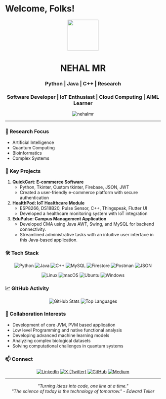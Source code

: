 # Welcome, Folks!
<div id="header" align="center">
  <img src="https://media.giphy.com/media/M9gbBd9nbDrOTu1Mqx/giphy.gif" width="100"/>
</div>
<h1 align="center"> NEHAL MR </h1>
<h3 align="center"> Python | Java | C++ | Research </h3>
<h3 align="center"> Software Developer | IoT Enthusiast | Cloud Computing | AIML Learner </h3>
<p align="center">
  <img src="https://komarev.com/ghpvc/?username=yourusername&label=Profile%20views&color=0e75b6&style=flat" alt="nehalmr" />
</p>

---
 
### 🔬 Research Focus
- Artificial Intelligence
- Quantum Computing
- Bioinformatics
- Complex Systems

### 🧠 Key Projects
1. **QuickCart: E-commerce Software**
   - Python, Tkinter, Custom tkinter, Firebase, JSON, JWT
   - Created a user-friendly e-commerce platform with secure authentication
2. **HealthPod: IoT Healthcare Module**
   - ESP8266, DS18B20, Pulse Sensor, C++, Thingspeak, Flutter UI
   - Developed a healthcare monitoring system with IoT integration
3. **EduPulse: Campus Management Application**
   - Developed CMA using Java AWT, Swing, and MySQL for backend connectivity.
   - Streamlined administrative tasks with an intuitive user interface in this Java-based application.

### 🛠️ Tech Stack
<p align="center">
  <img src="https://img.shields.io/badge/Python-3776AB?style=for-the-badge&logo=python&logoColor=white" alt="Python">
  <img src="https://img.shields.io/badge/Java-ED8B00?style=for-the-badge&logo=java&logoColor=white" alt="Java">
  <img src="https://img.shields.io/badge/C++-00599C?style=for-the-badge&logo=c%2B%2B&logoColor=white" alt="C++">
  <img src="https://img.shields.io/badge/MySQL-4479A1?style=for-the-badge&logo=mysql&logoColor=white" alt="MySQL">
  <img src="https://img.shields.io/badge/Firestore-FFCA28?style=for-the-badge&logo=firebase&logoColor=black" alt="Firestore">
  <img src="https://img.shields.io/badge/Postman-FF6C37?style=for-the-badge&logo=postman&logoColor=white" alt="Postman">
  <img src="https://img.shields.io/badge/JSON-000000?style=for-the-badge&logo=json&logoColor=white" alt="JSON">
</p>
<p align="center">
  <img src="https://img.shields.io/badge/Linux-FCC624?style=for-the-badge&logo=linux&logoColor=black" alt="Linux">
  <img src="https://img.shields.io/badge/macOS-000000?style=for-the-badge&logo=apple&logoColor=white" alt="macOS">
  <img src="https://img.shields.io/badge/Ubuntu-FCC624?style=for-the-badge&logo=ubuntu&logoColor=black" alt="Ubuntu">
  <img src="https://img.shields.io/badge/Windows-0078D6?style=for-the-badge&logo=windows&logoColor=white" alt="Windows"> 
</p>

### 📈 GitHub Activity
<div>
<p align="center">
  <img src="https://github-readme-stats.vercel.app/api?username=nehalmr&show_icons=true&theme=dark" alt="GitHub Stats" />
  <img src="https://github-readme-stats.vercel.app/api/top-langs/?username=nehalmr&layout=compact&theme=dark" alt="Top Languages" />
</p>
</div>

### 🤝 Collaboration Interests
- Development of core JVM, PVM based application
- Low level Programming and native functional analysis
- Developing advanced machine learning models
- Analyzing complex biological datasets
- Solving computational challenges in quantum systems
  
### 📫 Connect
<p align="center">
  <a href="https://www.linkedin.com/in/nehalmr/" target="_blank"><img src="https://img.shields.io/badge/LinkedIn-0A66C2?style=for-the-badge&logo=linkedin&logoColor=white" alt="LinkedIn"></a>
  <a href="https://twitter.com/nehalmr08" target="_blank"><img src="https://img.shields.io/badge/Twitter-1DA1F2?style=for-the-badge&logo=X&logoColor=white" alt="X (Twitter)"></a>
  <a href="https://github.com/nehalmr" target="_blank"><img src="https://img.shields.io/badge/GitHub-181717?style=for-the-badge&logo=github&logoColor=white" alt="GitHub"></a>
  <a href="https://nehalmr.medium.com/" target="_blank"><img src="https://img.shields.io/badge/Medium-12100E?style=for-the-badge&logo=medium&logoColor=white" alt="Medium"></a>
</p>

---
<div align="center">
  <i>"Turning ideas into code, one line at a time."</i><br>
  <i>"The science of today is the technology of tomorrow." - Edward Teller</i>
  
</div>
